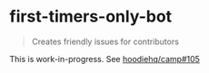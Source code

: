 # first-timers-only-bot

> Creates friendly issues for contributors

This is work-in-progress. See [hoodiehq/camp#105](https://github.com/hoodiehq/camp/issues/105)

